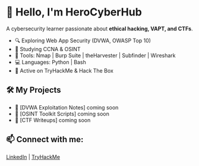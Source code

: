 # 👋 Hello, I'm HeroCyberHub

A cybersecurity learner passionate about **ethical hacking, VAPT, and CTFs**.

- 🔍 Exploring Web App Security (DVWA, OWASP Top 10)
- 🧠 Studying CCNA & OSINT
- 🧰 Tools: Nmap | Burp Suite | theHarvester | Subfinder | Wireshark
- 💻 Languages: Python | Bash
- 🚩 Active on TryHackMe & Hack The Box

## 🛠 My Projects
- 🔗 [DVWA Exploitation Notes] coming soon
- 🔗 [OSINT Toolkit Scripts] coming soon
- 🔗 [CTF Writeups] coming soon

## 📫 Connect with me:
[LinkedIn](www.linkedin.com/in/ravinshu-chauhan) | [TryHackMe](https://tryhackme.com/p/cravinshu226)
